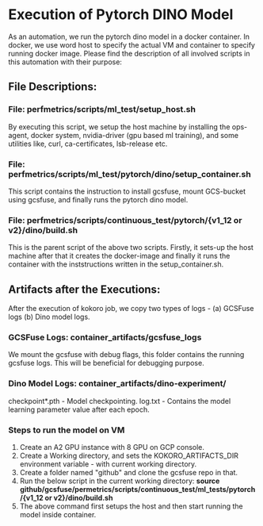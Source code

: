 # Execution of Pytorch DINO Model

As an automation, we run the pytorch dino model in a docker container. In docker,
we use word host to specify the actual VM and container to specify running
docker image. Please find the description of all involved scripts in this 
automation with their purpose:

## File Descriptions:

### File: perfmetrics/scripts/ml_test/setup_host.sh
By executing this script, we setup the host machine by installing the ops-agent,
docker system, nvidia-driver (gpu based ml training), and some utilities like,
curl, ca-certificates, lsb-release etc.

### File: perfmetrics/scripts/ml_test/pytorch/dino/setup_container.sh
This script contains the instruction to install gcsfuse, mount GCS-bucket
using gcsfuse, and finally runs the pytorch dino model.

### File: perfmetrics/scripts/continuous_test/pytorch/{v1_12 or v2}/dino/build.sh
This is the parent script of the above two scripts. Firstly, it sets-up the host
machine after that it creates the docker-image and finally it runs the container
with the inststructions written in the setup_container.sh.

## Artifacts after the Executions:
After the execution of kokoro job, we copy two types of logs -
(a) GCSFuse logs
(b) Dino model logs.

### GCSFuse Logs: container_artifacts/gcsfuse_logs
We mount the gcsfuse with debug flags, this folder contains the running gcsfuse
logs. This will be beneficial for debugging purpose.

### Dino Model Logs: container_artifacts/dino-experiment/
checkpoint*.pth - Model checkpointing. 
log.txt - Contains the model learning parameter value after each epoch.

### Steps to run the model on VM 
1. Create an A2 GPU instance with 8 GPU on GCP console.
2. Create a Working directory, and sets the KOKORO_ARTIFACTS_DIR environment 
variable - with current working directory.
3. Create a folder named "github" and clone the gcsfuse repo in that.
4. Run the below script in the current working directory:
   **source github/gcsfuse/permetrics/scripts/continuous_test/ml_tests/pytorch/{v1_12 or v2}/dino/build.sh**
5. The above command first setups the host and then start running the model
inside container.
